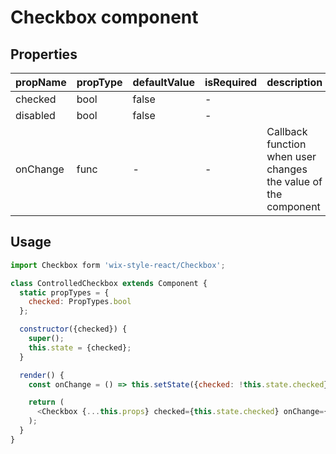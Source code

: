 # Checkbox component

## Properties

| propName | propType | defaultValue | isRequired | description |
|----------|----------|--------------|------------|-------------|
| checked | bool | false | - | |
| disabled | bool | false | - | |
| onChange | func | - | - | Callback function when user changes the value of the component |

## Usage

```js
import Checkbox form 'wix-style-react/Checkbox';

class ControlledCheckbox extends Component {
  static propTypes = {
    checked: PropTypes.bool
  };

  constructor({checked}) {
    super();
    this.state = {checked};
  }

  render() {
    const onChange = () => this.setState({checked: !this.state.checked});

    return (
      <Checkbox {...this.props} checked={this.state.checked} onChange={onChange}/>
    );
  }
}

